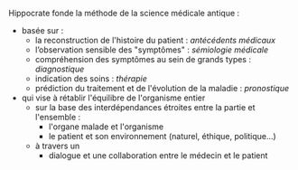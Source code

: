 Hippocrate fonde la méthode de la science médicale antique :
  - basée sur :
    - la reconstruction de l'histoire du patient : *antécédents médicaux*
    - l’observation sensible des "symptômes" : *sémiologie médicale*
    - compréhension des symptômes au sein de grands types : *diagnostique*
    - indication des soins : *thérapie*
    - prédiction du traitement et de l'évolution de la maladie : *pronostique*
  - qui vise à rétablir l'équilibre de l'organisme entier
    - sur la base des interdépendances étroites entre la partie et l'ensemble :
      - l'organe malade et l'organisme
      - le patient et son environnement (naturel, éthique, politique...) 
    - à travers un
      - dialogue et une collaboration entre le médecin et le patient    
